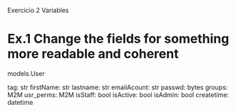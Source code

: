 Exercicio 2 Variables

# Ex.1 Change the fields for something more readable and coherent

models.User

tag: str
firstName: str
lastname: str
emailAcount: str
passwd: bytes
groups: M2M
usr_perms: M2M
isStaff: bool
isActive: bool
isAdmin: bool
createtime: datetime
